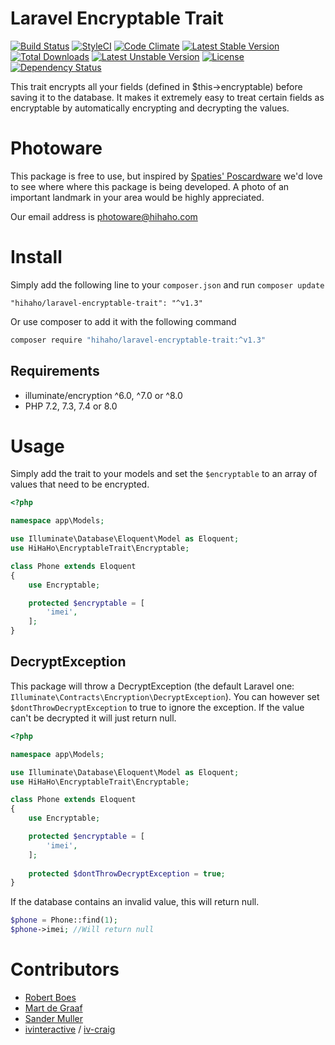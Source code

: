 Laravel Encryptable Trait
=========================

[![Build Status](https://travis-ci.org/HiHaHo-Interactive-Video/laravel-encryptable-trait.svg?branch=master)](https://travis-ci.org/HiHaHo-Interactive-Video/laravel-encryptable-trait)
[![StyleCI](https://styleci.io/repos/103246398/shield?branch=master&style=flat)](https://styleci.io/repos/103246398)
[![Code Climate](https://codeclimate.com/github/HiHaHo-Interactive-Video/laravel-encryptable-trait/badges/gpa.svg)](https://codeclimate.com/github/HiHaHo-Interactive-Video/laravel-encryptable-trait)
[![Latest Stable Version](https://poser.pugx.org/hihaho/laravel-encryptable-trait/v/stable)](https://packagist.org/packages/hihaho/laravel-encryptable-trait)
[![Total Downloads](https://poser.pugx.org/hihaho/laravel-encryptable-trait/downloads)](https://packagist.org/packages/hihaho/laravel-encryptable-trait)
[![Latest Unstable Version](https://poser.pugx.org/hihaho/laravel-encryptable-trait/v/unstable)](https://packagist.org/packages/hihaho/laravel-encryptable-trait)
[![License](https://poser.pugx.org/hihaho/laravel-encryptable-trait/license)](https://packagist.org/packages/hihaho/laravel-encryptable-trait)
[![Dependency Status](https://www.versioneye.com/user/projects/59b7c7150fb24f0032e40d4e/badge.svg?style=flat)](https://www.versioneye.com/user/projects/59b7c7150fb24f0032e40d4e)

This trait encrypts all your fields (defined in $this->encryptable) before saving it to the database.
It makes it extremely easy to treat certain fields as encryptable by automatically encrypting and decrypting the values.

# Photoware

This package is free to use, but inspired by [Spaties' Poscardware](https://spatie.be/en/opensource/postcards) we'd love to see where 
where this package is being developed. A photo of an important landmark in your area would be highly appreciated.

Our email address is [photoware@hihaho.com](mailto:photoware@hihaho.com)

# Install

Simply add the following line to your ```composer.json``` and run ```composer update```
```
"hihaho/laravel-encryptable-trait": "^v1.3"
```
Or use composer to add it with the following command
```bash
composer require "hihaho/laravel-encryptable-trait:^v1.3"
```

## Requirements
- illuminate/encryption ^6.0, ^7.0 or ^8.0
- PHP 7.2, 7.3, 7.4 or 8.0

# Usage
Simply add the trait to your models and set the ```$encryptable``` to an array of values that need to be encrypted.

```php
<?php

namespace app\Models;

use Illuminate\Database\Eloquent\Model as Eloquent;
use HiHaHo\EncryptableTrait\Encryptable;

class Phone extends Eloquent
{
    use Encryptable;

    protected $encryptable = [
        'imei',
    ];
}
```

## DecryptException
This package will throw a DecryptException (the default Laravel one: ```Illuminate\Contracts\Encryption\DecryptException```).
You can however set ```$dontThrowDecryptException``` to true to ignore the exception. 
If the value can't be decrypted it will just return null.

```php
<?php

namespace app\Models;

use Illuminate\Database\Eloquent\Model as Eloquent;
use HiHaHo\EncryptableTrait\Encryptable;

class Phone extends Eloquent
{
    use Encryptable;

    protected $encryptable = [
        'imei',
    ];
    
    protected $dontThrowDecryptException = true;
}
```

If the database contains an invalid value, this will return null.

````php
$phone = Phone::find(1);
$phone->imei; //Will return null
````

# Contributors
- [Robert Boes](https://github.com/robertboes)
- [Mart de Graaf](https://github.com/martdegraaf)
- [Sander Muller](https://github.com/SanderMuller)
- [ivinteractive](https://github.com/ivinteractive) / [iv-craig](https://github.com/iv-craig)
